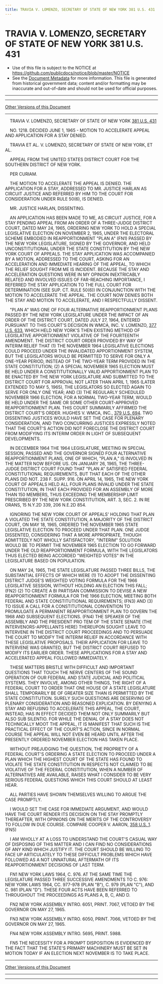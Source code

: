 ```yaml
---
title: TRAVIA V. LOMENZO, SECRETARY OF STATE OF NEW YORK 381 U.S. 431
---
```


# TRAVIA V. LOMENZO, SECRETARY OF STATE OF NEW YORK 381 U.S. 431

* Use of this file is subject to the NOTICE at https://github.com/publicdocs/notice/blob/master/NOTICE
* See the [Document Metadata](../../../index.md) for more information.
  This file is generated from historical government data; content and/or formatting may be inaccurate and out-of-date and should not be used for official purposes.

----------
----------

[Other Versions of this Document](https://publicdocs.github.io/go/links?ns=uslm-x&ref=%2Fus%2Fcourts%2Fscotus%2FusReporter%2F381%2F431)

----------

    TRAVIA V. LOMENZO, SECRETARY OF STATE OF NEW YORK [381 U.S. 431][/us/courts/scotus/usReporter/381/431]

    NO. 1218.  DECIDED JUNE 1, 1965 - MOTION TO ACCELERATE APPEAL AND APPLICATION FOR A STAY DENIED.

    TRAVIA ET AL. V. LOMENZO, SECRETARY OF STATE OF NEW YORK, ET AL.

    APPEAL FROM THE UNITED STATES DISTRICT COURT FOR THE SOUTHERN DISTRICT OF NEW YORK.

    PER CURIAM.

    THE MOTION TO ACCELERATE THE APPEAL IS DENIED.  THE APPLICATION FOR A STAY, ADDRESSED TO MR. JUSTICE HARLAN AS CIRCUIT JUSTICE AND REFERRED BY HIM TO THE COURT FOR CONSIDERATION UNDER RULE 50(6), IS DENIED.

    MR. JUSTICE HARLAN, DISSENTING.

    AN APPLICATION HAS BEEN MADE TO ME, AS CIRCUIT JUSTICE, FOR A STAY PENDING APPEAL FROM AN ORDER OF A THREE-JUDGE DISTRICT COURT, DATED MAY 24, 1965, ORDERING NEW YORK TO HOLD A SPECIAL LEGISLATIVE ELECTION ON NOVEMBER 2, 1965, UNDER THE ELECTORAL SCHEME EMBODIED IN REAPPORTIONMENT "PLAN A" (FN1) PASSED BY THE NEW YORK LEGISLATURE, SIGNED BY THE GOVERNOR, AND HELD UNCONSTITUTIONAL UNDER THE STATE CONSTITUTION BY THE NEW YORK COURT OF APPEALS.  THE STAY APPLICATION WAS ACCOMPANIED BY A MOTION, ADDRESSED TO THE COURT, ASKING FOR AN ACCELERATION AND IMMEDIATE HEARING OF THE APPEAL, TO WHICH THE RELIEF SOUGHT FROM ME IS INCIDENT.  BECAUSE THE STAY AND ACCELERATION QUESTIONS WERE IN MY OPINION INEXTRICABLY RELATED AND INVOLVED ISSUES OF FAR-REACHING IMPORTANCE, I REFERRED THE STAY APPLICATION TO THE FULL COURT FOR DETERMINATION (SEE SUP. CT. RULE 50(6)) IN CONJUNCTION WITH THE MOTION TO ACCELERATE THE APPEAL.  THE COURT NOW DENIES BOTH THE STAY AND MOTION TO ACCELERATE, AND I RESPECTFULLY DISSENT.

    "PLAN A" WAS ONE OF FOUR ALTERNATIVE REAPPORTIONMENT PLANS PASSED BY THE NEW YORK LEGISLATURE UNDER THE IMPACT OF AN ORDER OF THE DISTRICT COURT, DATED JULY 27, 1964, ENTERED PURSUANT TO THIS COURT'S DECISION IN WMCA, INC. V. LOMENZO, [377 U.S. 633][/us/courts/scotus/usReporter/377/633], WHICH HELD NEW YORK'S THEN EXISTING METHOD OF LEGISLATIVE APPORTIONMENT VIOLATIVE OF THE FOURTEENTH AMENDMENT.  THE DISTRICT COURT ORDER PROVIDED BY WAY OF INTERIM RELIEF THAT (1) THE NOVEMBER 1964 LEGISLATIVE ELECTIONS COULD PROCEED UNDER THE INVALIDATED APPORTIONMENT SYSTEM, BUT THE LEGISLATORS WOULD BE PERMITTED TO SERVE FOR ONLY A ONE-YEAR PERIOD, INSTEAD OF THE TWO-YEAR TERM PROVIDED IN THE STATE CONSTITUTION; (2) A SPECIAL NOVEMBER 1965 ELECTION MUST BE HELD UNDER A CONSTITUTIONALLY VALID APPORTIONMENT PLAN TO BE ENACTED BY THE NEW YORK LEGISLATURE AND SUBMITTED TO THE DISTRICT COURT FOR APPROVAL NOT LATER THAN APRIL 1, 1965 (LATER EXTENDED TO MAY 5, 1965), THE LEGISLATORS SO ELECTED AGAIN TO SERVE FOR ONLY ONE YEAR; AND (3) THE REGULARLY SCHEDULED NOVEMBER 1966 ELECTION, FOR A NORMAL TWO-YEAR TERM, WOULD BE HELD UNDER THE SAME OR SOME OTHER COURT-APPROVED REAPPORTIONMENT PLAN.  THIS COURT SUMMARILY AFFIRMED THE DISTRICT COURT'S ORDER.  HUGHES V. WMCA, INC., [379 U.S. 694][/us/courts/scotus/usReporter/379/694].  TWO DISSENTING JUSTICES WOULD HAVE SET THE CASE FOR PLENARY CONSIDERATION, AND TWO CONCURRING JUSTICES EXPRESSLY NOTED THAT THE COURT'S ACTION DID NOT FORECLOSE THE DISTRICT COURT FROM MODIFYING ITS INTERIM ORDER IN LIGHT OF SUBSEQUENT DEVELOPMENTS.

    IN DECEMBER 1964 THE 1964 LEGISLATURE, MEETING IN SPECIAL SESSION, PASSED AND THE GOVERNOR SIGNED FOUR ALTERNATIVE REAPPORTIONMENT PLANS, ONE OF WHICH, "PLAN A," IS INVOLVED IN THE MATTER NOW BEFORE US.  ON JANUARY 26, 1965, THE THREE-JUDGE DISTRICT COURT FOUND THAT "PLAN A" SATISFIED FEDERAL CONSTITUTIONAL REQUIREMENTS, BUT THAT EACH OF THE OTHER PLANS DID NOT.  238 F. SUPP. 916.  ON APRIL 14, 1965, THE NEW YORK COURT OF APPEALS HELD ALL FOUR PLANS INVALID UNDER THE STATE CONSTITUTION, IN THAT EACH PROVIDED FOR AN ASSEMBLY OF MORE THAN 150 MEMBERS, THUS EXCEEDING THE MEMBERSHIP LIMIT PRESCRIBED BY THE NEW YORK CONSTITUTION, ART. 3, SEC. 2.  IN RE ORANS, 15 N.Y.2D 339, 206 N.E.2D 854.

    IGNORING THE NEW YORK COURT OF APPEALS' HOLDING THAT PLAN A VIOLATED THE STATE CONSTITUTION, A MAJORITY OF THE DISTRICT COURT, ON MAY 18, 1965, ORDERED THE NOVEMBER 1965 STATE LEGISLATIVE ELECTION TO PROCEED UNDER THAT PLAN.  ONE JUDGE DISSENTED, CONSIDERING THAT A MORE APPROPRIATE, THOUGH ADMITTEDLY NOT WHOLLY SATISFACTORY, "INTERIM" SOLUTION WOULD BE TO PERMIT THE NOVEMBER 1965 ELECTION TO GO FORWARD UNDER THE OLD REAPPORTIONMENT FORMULA, WITH THE LEGISLATORS THUS ELECTED BEING ACCORDED "WEIGHTED VOTES" IN THE LEGISLATURE BASED ON POPULATION.

    ON MAY 24, 1965, THE STATE LEGISLATURE PASSED THREE BILLS, THE SUBSTANTIAL EFFECTS OF WHICH WERE (1) TO ADOPT THE DISSENTING DISTRICT JUDGE'S WEIGHTED VOTING FORMULA FOR THE 1966 LEGISLATIVE SESSION, WITHOUT HOLDING AN ELECTION THIS FALL; (FN2) (2) TO CREATE A BI PARTISAN COMMISSION TO DEVISE A NEW REAPPORTIONMENT FORMULA FOR THE 1966 ELECTION, MEETING BOTH FEDERAL AND STATE CONSTITUTIONAL REQUIREMENTS; (FN3) AND (3) TO ISSUE A CALL FOR A CONSTITUTIONAL CONVENTION TO PROMULGATE A PERMANENT REAPPORTIONMENT PLAN TO GOVERN THE 1968 AND SUBSEQUENT ELECTIONS.  (FN4)  THE SPEAKER OF THE ASSEMBLY AND THE PRESIDENT PRO TEM OF THE STATE SENATE (THE INTERVENORS-APPELLANTS HERE) THEREUPON SOUGHT LEAVE TO INTERVENE IN THE DISTRICT COURT PROCEEDINGS AND TO PERSUADE THE COURT TO MODIFY THE INTERIM RELIEF IN ACCORDANCE WITH THESE LEGISLATIVE PROPOSALS.  THEIR APPLICATION FOR LEAVE TO INTERVENE WAS GRANTED, BUT THE DISTRICT COURT REFUSED TO MODIFY ITS EARLIER ORDER.  THESE APPLICATIONS FOR A STAY AND ACCELERATED APPEAL FOLLOWED IMMEDIATELY.

    THESE MATTERS BRISTLE WITH DIFFICULT AND IMPORTANT QUESTIONS THAT TOUCH THE NERVE CENTERS OF THE SOUND OPERATION OF OUR FEDERAL AND STATE JUDICIAL AND POLITICAL SYSTEMS.  THEY INVOLVE, AMONG OTHER THINGS, THE RIGHT OF A FEDERAL COURT TO ORDER THAT ONE HOUSE OF A STATE LEGISLATURE SHALL TEMPORARILY BE OF GREATER SIZE THAN IS PERMITTED BY THE STATE CONSTITUTION.  SURELY SUCH QUESTIONS ARE DESERVING OF PLENARY CONSIDERATION AND REASONED EXPLICATION.  BY DENYING A STAY AND REFUSING TO ACCELERATE THIS APPEAL, THE COURT, INSTEAD, HAS IN EFFECT DECIDED THEM NOT ONLY SUMMARILY BUT ALSO SUB SILENTIO.  FOR WHILE THE DENIAL OF A STAY DOES NOT TECHNICALLY MOOT THE APPEAL, IT IS MANIFEST THAT SUCH IS THE PRACTICAL EFFECT OF THE COURT'S ACTION, SINCE IN NORMAL COURSE THE APPEAL WILL NOT EVEN BE HEARD UNTIL AFTER THE PRESENTLY ORDERED NOVEMBER ELECTION HAS TAKEN PLACE.

    WITHOUT PREJUDGING THE QUESTION, THE PROPRIETY OF A FEDERAL COURT'S ORDERING A STATE ELECTION TO PROCEED UNDER A PLAN WHICH THE HIGHEST COURT OF THE STATE HAS FOUND TO VIOLATE THE STATE CONSTITUTION IN RESPECTS NOT CLAIMED TO BE VIOLATIVE OF THE FEDERAL CONSTITUTION, WHEN A NUMBER OF ALTERNATIVES ARE AVAILABLE, RAISES WHAT I CONSIDER TO BE VERY SERIOUS FEDERAL QUESTIONS WHICH THIS COURT SHOULD AT LEAST HEAR.

    ALL PARTIES HAVE SHOWN THEMSELVES WILLING TO ARGUE THE CASE PROMPTLY.

    I WOULD SET THE CASE FOR IMMEDIATE ARGUMENT, AND WOULD HAVE THE COURT RENDER ITS DECISION ON THE STAY PROMPTLY THEREAFTER, WITH OPINIONS ON THE MERITS OF THE CONTROVERSY TO FOLLOW IN DUE COURSE.  COMPARE COOPER V. AARON, [358 U.S. 1][/us/courts/scotus/usReporter/358/1].  (FN5)

    I AM WHOLLY AT A LOSS TO UNDERSTAND THE COURT'S CASUAL WAY OF DISPOSING OF THIS MATTER AND I CAN FIND NO CONSIDERATIONS OF ANY KIND WHICH JUSTIFY IT.  THE COURT SHOULD BE WILLING TO FACE UP ARTICULATELY TO THESE DIFFICULT PROBLEMS WHICH HAVE FOLLOWED AS A NOT UNNATURAL AFTERMATH OF ITS REAPPORTIONMENT DECISIONS OF LAST TERM.

    FN1  NEW YORK LAWS 1964, C. 976.  AT THE SAME TIME THE LEGISLATURE PASSED THREE SUCCESSIVE AMENDMENTS TO C. 976:  NEW YORK LAWS 1964, CC. 977-978 (PLAN "B"), C. 979 (PLAN "C"), AND C. 981 (PLAN "D").  THESE FOUR ACTS HAVE BEEN REFERRED TO THROUGHOUT THE PROCEEDINGS AS PLANS A, B, C, AND D.

    FN2  NEW YORK ASSEMBLY INTRO.  6051, PRINT.  7067, VETOED BY THE GOVERNOR ON MAY 27, 1965.

    FN3  NEW YORK ASSEMBLY INTRO.  6050, PRINT.  7066, VETOED BY THE GOVERNOR ON MAY 27, 1965.

    FN4  NEW YORK ASSEMBLY INTRO.  5695, PRINT.  5988.

    FN5  THE NECESSITY FOR A PROMPT DISPOSITION IS EVIDENCED BY THE FACT THAT THE STATE'S PRIMARY MACHINERY MUST BE SET IN MOTION TODAY IF AN ELECTION NEXT NOVEMBER IS TO TAKE PLACE.

----------

[Other Versions of this Document](https://publicdocs.github.io/go/links?ns=uslm-x&ref=%2Fus%2Fcourts%2Fscotus%2FusReporter%2F381%2F431)

----------
----------

[/us/courts/scotus/usReporter/381/431]: https://publicdocs.github.io/go/links?ns=uslm-x&ref=%2Fus%2Fcourts%2Fscotus%2FusReporter%2F381%2F431
[/us/courts/scotus/usReporter/377/633]: https://publicdocs.github.io/go/links?ns=uslm-x&ref=%2Fus%2Fcourts%2Fscotus%2FusReporter%2F377%2F633
[/us/courts/scotus/usReporter/379/694]: https://publicdocs.github.io/go/links?ns=uslm-x&ref=%2Fus%2Fcourts%2Fscotus%2FusReporter%2F379%2F694
[/us/courts/scotus/usReporter/358/1]: https://publicdocs.github.io/go/links?ns=uslm-x&ref=%2Fus%2Fcourts%2Fscotus%2FusReporter%2F358%2F1


